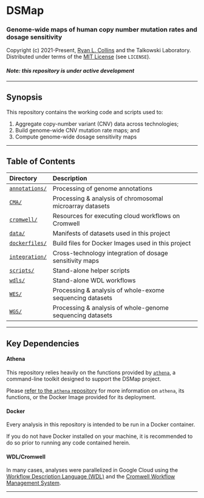 # DSMap
### Genome-wide maps of human copy number mutation rates and dosage sensitivity

Copyright (c) 2021-Present, [Ryan L. Collins](mailto:rlcollins@g.harvard.edu) and the Talkowski Laboratory.  
Distributed under terms of the [MIT License](/LICENSE) (see `LICENSE`).  

#### _Note: this repository is under active development_

---  

## Synopsis    

This repository contains the working code and scripts used to:  
1. Aggregate copy-number variant (CNV) data across technologies;
2. Build genome-wide CNV mutation rate maps; and
3. Compute genome-wide dosage sensitivity maps  

---  

## Table of Contents  

| Directory | Description |  
| :--- | :--- |  
| [`annotations/`](https://github.com/talkowski-lab/dsmap/tree/main/annotations) | Processing of genome annotations |  
| [`CMA/`](https://github.com/talkowski-lab/dsmap/tree/main/cma) | Processing & analysis of chromosomal microarray datasets |  
| [`cromwell/`](https://github.com/talkowski-lab/dsmap/tree/main/cromwell) | Resources for executing cloud workflows on Cromwell |  
| [`data/`](https://github.com/talkowski-lab/dsmap/tree/main/data) | Manifests of datasets used in this project |  
| [`dockerfiles/`](https://github.com/talkowski-lab/dsmap/tree/main/docker) | Build files for Docker Images used in this project |  
| [`integration/`](https://github.com/talkowski-lab/dsmap/tree/main/integration) | Cross-technology integration of dosage sensitivity maps |  
| [`scripts/`](https://github.com/talkowski-lab/dsmap/tree/main/scripts) | Stand-alone helper scripts |  
| [`wdls/`](https://github.com/talkowski-lab/dsmap/tree/main/wdls) | Stand-alone WDL workflows |  
| [`WES/`](https://github.com/talkowski-lab/dsmap/tree/main/wes) | Processing & analysis of whole-exome sequencing datasets |  
| [`WGS/`](https://github.com/talkowski-lab/dsmap/tree/main/wgs) | Processing & analysis of whole-genome sequencing datasets |  

---  

## Key Dependencies  

#### Athena

This repository relies heavily on the functions provided by [`athena`](https://github.com/talkowski-lab/athena), a command-line toolkit designed to support the DSMap project.  

Please [refer to the `athena` repository](https://github.com/talkowski-lab/athena) for more information on `athena`, its functions, or the Docker Image provided for its deployment. 

#### Docker  

Every analysis in this repository is intended to be run in a Docker container.  

If you do not have Docker installed on your machine, it is recommended to do so prior to running any code contained herein.  

#### WDL/Cromwell  

In many cases, analyses were parallelized in Google Cloud using the [Workflow Description Language (WDL)](https://openwdl.org/) and the [Cromwell Workflow Management System](https://cromwell.readthedocs.io/en/stable/).  

---  
